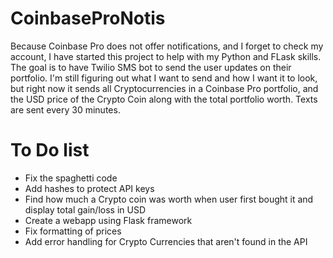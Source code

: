 # CoinbaseProNotis
Because Coinbase Pro does not offer notifications, and I forget to check my account, I have started this project to help with my Python and FLask skills. The goal is to have Twilio SMS bot to send the user updates on their portfolio. I'm still figuring out what I want to send and how I want it to look, but right now it sends all Cryptocurrencies in a Coinbase Pro portfolio, and the USD price of the Crypto Coin along with the total portfolio worth. Texts are sent every 30 minutes.
 
# To Do list
- Fix the spaghetti code
- Add hashes to protect API keys
- Find how much a Crypto coin was worth when user first bought it and display total gain/loss in USD
- Create a webapp using Flask framework
- Fix formatting of prices
- Add error handling for Crypto Currencies that aren't found in the API
